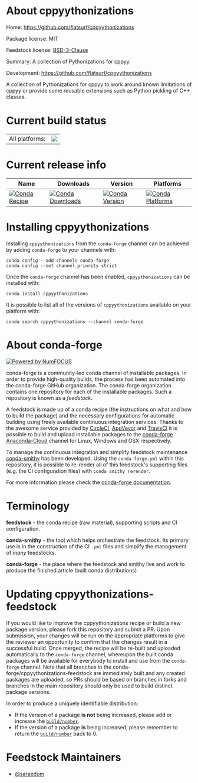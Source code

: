 About cppyythonizations
=======================

Home: https://github.com/flatsurf/cppyythonizations

Package license: MIT

Feedstock license: [BSD-3-Clause](https://github.com/conda-forge/cppyythonizations-feedstock/blob/master/LICENSE.txt)

Summary: A collection of Pythonizations for cppyy.

Development: https://github.com/flatsurf/cppyythonizations

A collection of Pythonizations for cppyy to work around known limitations
of cppyy or provide some reusable extensions such as Python pickling of
C++ classes.


Current build status
====================


<table><tr><td>All platforms:</td>
    <td>
      <a href="https://dev.azure.com/conda-forge/feedstock-builds/_build/latest?definitionId=13211&branchName=master">
        <img src="https://dev.azure.com/conda-forge/feedstock-builds/_apis/build/status/cppyythonizations-feedstock?branchName=master">
      </a>
    </td>
  </tr>
</table>

Current release info
====================

| Name | Downloads | Version | Platforms |
| --- | --- | --- | --- |
| [![Conda Recipe](https://img.shields.io/badge/recipe-cppyythonizations-green.svg)](https://anaconda.org/conda-forge/cppyythonizations) | [![Conda Downloads](https://img.shields.io/conda/dn/conda-forge/cppyythonizations.svg)](https://anaconda.org/conda-forge/cppyythonizations) | [![Conda Version](https://img.shields.io/conda/vn/conda-forge/cppyythonizations.svg)](https://anaconda.org/conda-forge/cppyythonizations) | [![Conda Platforms](https://img.shields.io/conda/pn/conda-forge/cppyythonizations.svg)](https://anaconda.org/conda-forge/cppyythonizations) |

Installing cppyythonizations
============================

Installing `cppyythonizations` from the `conda-forge` channel can be achieved by adding `conda-forge` to your channels with:

```
conda config --add channels conda-forge
conda config --set channel_priority strict
```

Once the `conda-forge` channel has been enabled, `cppyythonizations` can be installed with:

```
conda install cppyythonizations
```

It is possible to list all of the versions of `cppyythonizations` available on your platform with:

```
conda search cppyythonizations --channel conda-forge
```


About conda-forge
=================

[![Powered by
NumFOCUS](https://img.shields.io/badge/powered%20by-NumFOCUS-orange.svg?style=flat&colorA=E1523D&colorB=007D8A)](https://numfocus.org)

conda-forge is a community-led conda channel of installable packages.
In order to provide high-quality builds, the process has been automated into the
conda-forge GitHub organization. The conda-forge organization contains one repository
for each of the installable packages. Such a repository is known as a *feedstock*.

A feedstock is made up of a conda recipe (the instructions on what and how to build
the package) and the necessary configurations for automatic building using freely
available continuous integration services. Thanks to the awesome service provided by
[CircleCI](https://circleci.com/), [AppVeyor](https://www.appveyor.com/)
and [TravisCI](https://travis-ci.com/) it is possible to build and upload installable
packages to the [conda-forge](https://anaconda.org/conda-forge)
[Anaconda-Cloud](https://anaconda.org/) channel for Linux, Windows and OSX respectively.

To manage the continuous integration and simplify feedstock maintenance
[conda-smithy](https://github.com/conda-forge/conda-smithy) has been developed.
Using the ``conda-forge.yml`` within this repository, it is possible to re-render all of
this feedstock's supporting files (e.g. the CI configuration files) with ``conda smithy rerender``.

For more information please check the [conda-forge documentation](https://conda-forge.org/docs/).

Terminology
===========

**feedstock** - the conda recipe (raw material), supporting scripts and CI configuration.

**conda-smithy** - the tool which helps orchestrate the feedstock.
                   Its primary use is in the construction of the CI ``.yml`` files
                   and simplify the management of *many* feedstocks.

**conda-forge** - the place where the feedstock and smithy live and work to
                  produce the finished article (built conda distributions)


Updating cppyythonizations-feedstock
====================================

If you would like to improve the cppyythonizations recipe or build a new
package version, please fork this repository and submit a PR. Upon submission,
your changes will be run on the appropriate platforms to give the reviewer an
opportunity to confirm that the changes result in a successful build. Once
merged, the recipe will be re-built and uploaded automatically to the
`conda-forge` channel, whereupon the built conda packages will be available for
everybody to install and use from the `conda-forge` channel.
Note that all branches in the conda-forge/cppyythonizations-feedstock are
immediately built and any created packages are uploaded, so PRs should be based
on branches in forks and branches in the main repository should only be used to
build distinct package versions.

In order to produce a uniquely identifiable distribution:
 * If the version of a package **is not** being increased, please add or increase
   the [``build/number``](https://docs.conda.io/projects/conda-build/en/latest/resources/define-metadata.html#build-number-and-string).
 * If the version of a package **is** being increased, please remember to return
   the [``build/number``](https://docs.conda.io/projects/conda-build/en/latest/resources/define-metadata.html#build-number-and-string)
   back to 0.

Feedstock Maintainers
=====================

* [@saraedum](https://github.com/saraedum/)

